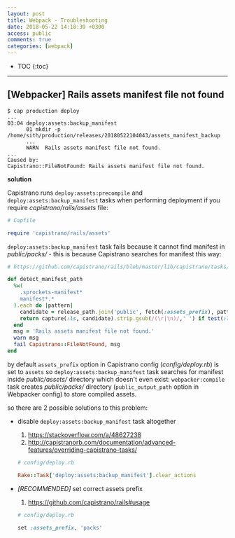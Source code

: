 ```yaml
---
layout: post
title: Webpack - Troubleshooting
date: 2018-05-22 14:18:39 +0300
access: public
comments: true
categories: [webpack]
---
```


<!-- more -->

* TOC
{:toc}
<hr>

[Webpacker] Rails assets manifest file not found
------------------------------------------------

```
$ cap production deploy
...
03:04 deploy:assets:backup_manifest
      01 mkdir -p /home/sith/production/releases/20180522104043/assets_manifest_backup
      ...
      WARN  Rails assets manifest file not found.
...
Caused by:
Capistrano::FileNotFound: Rails assets manifest file not found.
```

**solution**

Capistrano runs `deploy:assets:precompile` and `deploy:assets:backup_manifest`
tasks when performing deployment if you require _capistrano/rails/assets_ file:

```ruby
# Capfile

require 'capistrano/rails/assets'
```

`deploy:assets:backup_manifest` task fails because it cannot find manifest in
_public/packs/_ - this is because Capistrano searches for manifest this way:

```ruby
# https://github.com/capistrano/rails/blob/master/lib/capistrano/tasks/assets.rake#L104

def detect_manifest_path
  %w(
    .sprockets-manifest*
    manifest*.*
  ).each do |pattern|
    candidate = release_path.join('public', fetch(:assets_prefix), pattern)
    return capture(:ls, candidate).strip.gsub(/(\r|\n)/,' ') if test(:ls, candidate)
  end
  msg = 'Rails assets manifest file not found.'
  warn msg
  fail Capistrano::FileNotFound, msg
end
```

by default `assets_prefix` option in Capistrano config (_config/deploy.rb_) is
set to `assets` so `deploy:assets:backup_manifest` task searches for manifest
inside _public/assets/_ directory which doesn't even exist: `webpacker:compile`
task creates _public/packs/_ directory (`public_output_path` option in Webpacker
config) to store compiled assets.

so there are 2 possible solutions to this problem:

- disable `deploy:assets:backup_manifest` task altogether

  1. <https://stackoverflow.com/a/48627238>
  2. <http://capistranorb.com/documentation/advanced-features/overriding-capistrano-tasks/>

  ```ruby
  # config/deploy.rb

  Rake::Task['deploy:assets:backup_manifest'].clear_actions
  ```

- *[RECOMMENDED]* set correct assets prefix

  1. <https://github.com/capistrano/rails#usage>

  ```ruby
  # config/deploy.rb

  set :assets_prefix, 'packs'
  ```
